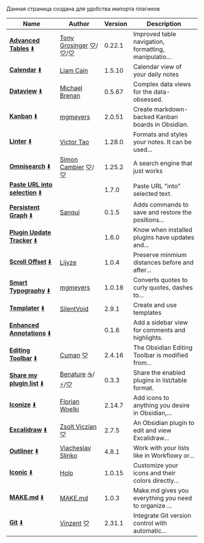 Данная страница создана для удобства импорта плагинов

|Name|Author|Version|Description|
|----|------|-------|---|
|[**Advanced Tables**](https://obsidian.md/plugins?id=table-editor-obsidian) [⬇️](obsidian://SP-install?id=table-editor-obsidian&enable=true)|[Tony Grosinger](https://grosinger.net) [♡](https://github.com/sponsors/tgrosinger)/[♡](https://buymeacoffee.com/tgrosinger)/[♡](https://paypal.me/tgrosinger)|0.22.1|Improved table navigation, formatting, manipulatio...|
|[**Calendar**](https://obsidian.md/plugins?id=calendar) [⬇️](obsidian://SP-install?id=calendar&enable=true)|[Liam Cain](https://github.com/liamcain/)|1.5.10|Calendar view of your daily notes|
|[**Dataview**](https://obsidian.md/plugins?id=dataview) [⬇️](obsidian://SP-install?id=dataview&enable=true)|[Michael Brenan](https://github.com/blacksmithgu)|0.5.67|Complex data views for the data-obsessed.|
|[**Kanban**](https://obsidian.md/plugins?id=obsidian-kanban) [⬇️](obsidian://SP-install?id=obsidian-kanban&enable=true)|[mgmeyers](https://github.com/mgmeyers/obsidian-kanban)|2.0.51|Create markdown-backed Kanban boards in Obsidian.|
|[**Linter**](https://obsidian.md/plugins?id=obsidian-linter) [⬇️](obsidian://SP-install?id=obsidian-linter&enable=true)|[Victor Tao](https://github.com/platers)|1.28.0|Formats and styles your notes. It can be used...|
|[**Omnisearch**](https://obsidian.md/plugins?id=omnisearch) [⬇️](obsidian://SP-install?id=omnisearch&enable=true)|[Simon Cambier](https://github.com/scambier/obsidian-omnisearch) [♡](https://github.com/sponsors/scambier)/[♡](https://ko-fi.com/scambier)|1.25.2|A search engine that just works|
|[**Paste URL into selection**](https://obsidian.md/plugins?id=url-into-selection) [⬇️](obsidian://SP-install?id=url-into-selection&enable=true)||1.7.0|Paste URL "into" selected text.|
|[**Persistent Graph**](https://obsidian.md/plugins?id=persistent-graph) [⬇️](obsidian://SP-install?id=persistent-graph&enable=true)|[Sanqui](https://sanqui.net)|0.1.5|Adds commands to save and restore the positions...|
|[**Plugin Update Tracker**](https://obsidian.md/plugins?id=obsidian-plugin-update-tracker) [⬇️](obsidian://SP-install?id=obsidian-plugin-update-tracker&enable=true)||1.6.0|Know when installed plugins have updates and...|
|[**Scroll Offset**](https://obsidian.md/plugins?id=obsidian-scroll-offset) [⬇️](obsidian://SP-install?id=obsidian-scroll-offset&enable=true)|[Lijyze](https://github.com/lijyze)|1.0.4|Preserve minmium distances before and after...|
|[**Smart Typography**](https://obsidian.md/plugins?id=obsidian-smart-typography) [⬇️](obsidian://SP-install?id=obsidian-smart-typography&enable=true)|[mgmeyers](https://github.com/mgmeyers/obsidian-smart-typography)|1.0.18|Converts quotes to curly quotes, dashes to...|
|[**Templater**](https://obsidian.md/plugins?id=templater-obsidian) [⬇️](obsidian://SP-install?id=templater-obsidian&enable=true)|[SilentVoid](https://github.com/SilentVoid13)|2.9.1|Create and use templates|
|[**Enhanced Annotations**](https://obsidian.md/plugins?id=enhanced-annotations) [⬇️](obsidian://SP-install?id=enhanced-annotations&enable=true)||0.1.6|Add a sidebar view for comments and highlights.|
|[**Editing Toolbar**](https://obsidian.md/plugins?id=editing-toolbar) [⬇️](obsidian://SP-install?id=editing-toolbar&enable=true)|[Cuman](https://github.com/cumany/obsidian-editing-toolbar) [♡](https://github.com/cumany#thank-you-very-much-for-your-support)|2.4.16|The Obsidian Editing Toolbar is modified from...|
|[**Share my plugin list**](https://obsidian.md/plugins?id=share-my-plugin-list) [⬇️](obsidian://SP-install?id=share-my-plugin-list&enable=true)|[Benature](https://github.com/Benature) [☕️](https://www.buymeacoffee.com/benature)/[⚡️](https://afdian.net/a/Benature-K)/[♡](https://s2.loli.net/2024/01/30/jQ9fTSyBxvXRoOM.png)|0.3.3|Share the enabled plugins in list/table format.|
|[**Iconize**](https://obsidian.md/plugins?id=obsidian-icon-folder) [⬇️](obsidian://SP-install?id=obsidian-icon-folder&enable=true)|[Florian Woelki](https://florianwoelki.com/)|2.14.7|Add icons to anything you desire in Obsidian,...|
|[**Excalidraw**](https://obsidian.md/plugins?id=obsidian-excalidraw-plugin) [⬇️](obsidian://SP-install?id=obsidian-excalidraw-plugin&enable=true)|[Zsolt Viczian](https://www.zsolt.blog) [♡](https://ko-fi.com/zsolt)|2.7.5|An Obsidian plugin to edit and view Excalidraw...|
|[**Outliner**](https://obsidian.md/plugins?id=obsidian-outliner) [⬇️](obsidian://SP-install?id=obsidian-outliner&enable=true)|[Viacheslav Slinko](https://github.com/vslinko)|4.8.1|Work with your lists like in Workflowy or...|
|[**Iconic**](https://obsidian.md/plugins?id=iconic) [⬇️](obsidian://SP-install?id=iconic&enable=true)|[Holo](https://github.com/gfxholo)|1.0.15|Customize your icons and their colors directly...|
|[**MAKE.md**](https://obsidian.md/plugins?id=make-md) [⬇️](obsidian://SP-install?id=make-md&enable=true)|[MAKE.md](https://www.make.md)|1.0.3|Make.md gives you everything you need to organize ...|
|[**Git**](https://obsidian.md/plugins?id=obsidian-git) [⬇️](obsidian://SP-install?id=obsidian-git&enable=true)|[Vinzent](https://github.com/Vinzent03) [♡](https://ko-fi.com/vinzent)|2.31.1|Integrate Git version control with automatic...|
